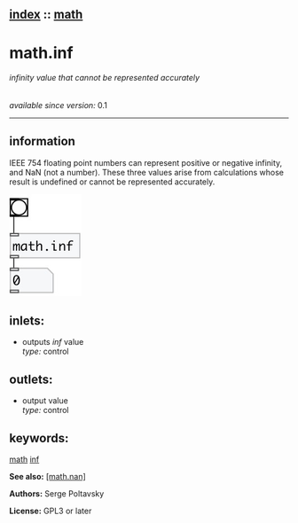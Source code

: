 [index](index.html) :: [math](category_math.html)
---

# math.inf

###### infinity value that cannot be represented accurately

*available since version:* 0.1

---


## information
IEEE 754 floating point numbers can represent positive or negative infinity, and
            NaN (not a number). These three values arise from calculations whose result is
            undefined or cannot be represented accurately.



[![example](../examples/img/math.inf.jpg)](../examples/pd/math.inf.pd)









## inlets:

* outputs *inf* value<br>
_type:_ control



## outlets:

* output value<br>
_type:_ control



## keywords:

[math](keywords/math.html)
[inf](keywords/inf.html)



**See also:**
[\[math.nan\]](math.nan.html)




**Authors:** Serge Poltavsky




**License:** GPL3 or later





